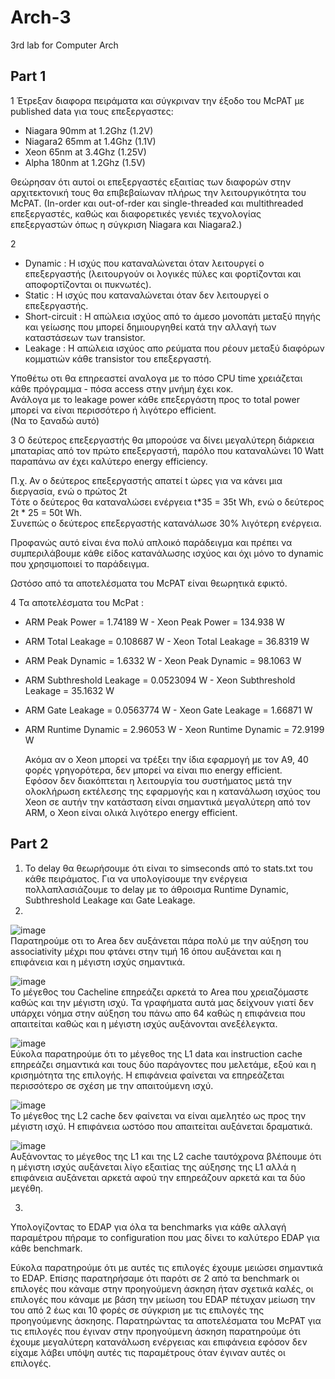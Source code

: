 # Arch-3
3rd lab for Computer Arch

## Part 1

1 Έτρεξαν διαφορα πειράματα και σύγκριναν την έξοδο του McPAT με published data για τους επεξεργαστες:
* Niagara 90mm at 1.2Ghz (1.2V)  
* Niagara2 65mm at 1.4Ghz (1.1V)  
* Xeon 65nm at 3.4Ghz (1.25V)  
* Alpha 180nm at 1.2Ghz (1.5V)  

Θεώρησαν ότι αυτοί οι επεξεργαστές εξαιτίας των διαφορών στην αρχιτεκτονική τους θα επιβεβαίωναν πλήρως την λειτουργικότητα του McPAT. (In-order και out-of-rder και single-threaded και multithreaded επεξεργαστές, καθώς και διαφορετικές γενιές τεχνολογίας επεξεργαστών όπως η σύγκριση Niagara και Niagara2.)  



2 
* Dynamic : Η ισχύς που καταναλώνεται όταν λειτουργεί ο επεξεργαστής (λειτουργούν οι λογικές πύλες και φορτίζονται και αποφορτίζονται οι πυκνωτές).
* Static :  Η ισχύς που καταναλώνεται όταν δεν λειτουργεί ο επεξεργαστής.
* Short-circuit : Η απώλεια ισχύος από το άμεσο μονοπάτι μεταξύ πηγής και γείωσης που μπορεί δημιουργηθεί κατά την αλλαγή των καταστάσεων των transistor.
* Leakage : Η απώλεια ισχύος απο ρεύματα που ρέουν μεταξύ διαφόρων κομματιών κάθε transistor του επεξεργαστή.
  
Υποθέτω οτι θα επηρεαστεί αναλογα με το πόσο CPU time χρειάζεται κάθε πρόγραμμα - πόσα access στην μνήμη έχει κοκ.  
Ανάλογα με το leakage power κάθε επεξεργάστη προς το total power μπορεί να είναι περισσότερο ή λιγότερο efficient.  
(Να το ξαναδώ αυτό)

3 Ο δεύτερος επεξεργαστής θα μπορούσε να δίνει μεγαλύτερη διάρκεια μπαταρίας από τον πρώτο επεξεργαστή, παρόλο που καταναλώνει 10 Watt παραπάνω αν έχει καλύτερο energy efficiency.  
  
Π.χ. Αν ο δεύτερος επεξεργαστής απατεί t ώρες για να κάνει μια διεργασία, ενώ ο πρώτος 2t  
Tότε ο δεύτερος θα καταναλώσει ενέργεια t*35 = 35t Wh, ενώ ο δεύτερος 2t * 25 = 50t Wh.   
Συνεπώς ο δεύτερος επεξεργαστής κατανάλωσε 30% λιγότερη ενέργεια.  
  
Προφανώς αυτό είναι ένα πολύ απλοικό παράδειγμα και πρέπει να συμπεριλάβουμε κάθε είδος κατανάλωσης ισχύος και όχι μόνο το dynamic που χρησιμοποιεί το παράδειγμα.    
  
Ωστόσο από τα αποτελέσματα του McPAT είναι θεωρητικά εφικτό.  

  
4 Τα αποτελέσματα του McPat :  
* ΑRM Peak Power = 1.74189 W - Xeon Peak Power = 134.938 W  
* ΑRM Total Leakage = 0.108687 W - Xeon Total Leakage = 36.8319 W  
* ΑRM Peak Dynamic = 1.6332 W - Xeon Peak Dynamic = 98.1063 W  
* ΑRM Subthreshold Leakage = 0.0523094 W - Xeon Subthreshold Leakage = 35.1632 W
* ΑRM Gate Leakage = 0.0563774 W - Xeon Gate Leakage = 1.66871 W
* ΑRM Runtime Dynamic = 2.96053 W - Xeon Runtime Dynamic = 72.9199 W
   
   Ακόμα αν o Xeon μπορεί να τρέξει την ίδια εφαρμογή με τον Α9, 40 φορές γρηγορότερα, δεν μπορεί να είναι πιο energy efficient.  
   Εφόσον δεν διακόπτεται η λειτουργία του συστήματος μετά την ολοκλήρωση εκτέλεσης της εφαρμογής και η κατανάλωση ισχύος του Xeon σε αυτήν την κατάσταση είναι σημαντικά μεγαλύτερη από τον ARM, ο Xeon είναι ολικά λιγότερο energy efficient.  

## Part 2

1. Το delay θα θεωρήσουμε ότι είναι το simseconds από το stats.txt του κάθε πειράματος. Για να υπολογίσουμε την ενέργεια πολλαπλασιάζουμε το delay με το άθροισμα Runtime Dynamic, Subthreshold Leakage και Gate Leakage.
2. 
  ![image](https://user-images.githubusercontent.com/49078291/150120575-cfb7deb9-5908-4c6d-bfdc-4022bf7feed8.png)  
  Παρατηρούμε οτι το Area δεν αυξάνεται πάρα πολύ με την αύξηση του associativity μέχρι που φτάνει στην τιμή 16 όπου αυξάνεται και η επιφάνεια και η μέγιστη ισχύς σημαντικά.  
  
  ![image](https://user-images.githubusercontent.com/49078291/150120599-a2048af2-fc40-46d9-9b54-9c3641fbcc02.png)  
  Το μέγεθος του Cacheline επηρεάζει αρκετά το Area που χρειαζόμαστε καθώς και την μέγιστη ισχύ. Τα γραφήματα αυτά μας δείχνουν γιατί δεν υπάρχει νόημα στην αύξηση του πάνω απο 64 καθώς η επιφάνεια που απαιτείται καθώς και η μέγιστη ισχύς αυξάνονται ανεξέλεγκτα.  

  ![image](https://user-images.githubusercontent.com/49078291/150120617-1b001c7e-0e4a-4b00-8732-b1fe3d04b028.png)  
  Εύκολα παρατηρούμε ότι το μέγεθος της L1 data και instruction cache επηρεάζει σημαντικά και τους δύο παράγοντες που μελετάμε, εξού και η κρισημότητα της επιλογής. Η επιφάνεια φαίνεται να επηρεάζεται περισσότερο σε σχέση με την απαιτούμενη ισχύ.  
  
  ![image](https://user-images.githubusercontent.com/49078291/150120629-845a164f-50b0-49fa-943e-43b406b20aee.png)  
  Το μέγεθος της L2 cache δεν φαίνεται να είναι αμελητέο ως προς την μέγιστη ισχύ. Η επιφάνεια ωστόσο που απαιτείται αυξάνεται δραματικά.  
  
  ![image](https://user-images.githubusercontent.com/49078291/150120640-13b44a1d-8a95-4794-be90-88f31d70036a.png)  
  Αυξάνοντας το μέγεθος της L1 και της L2 cache ταυτόχρονα βλέπουμε ότι η μέγιστη ισχύς αυξάνεται λίγο εξαιτίας της αύξησης της L1 αλλά η επιφάνεια αυξάνεται αρκετά αφού την επηρεάζουν αρκετά και τα δύο μεγέθη.

3.
Υπολογίζοντας το EDAP για όλα τα benchmarks για κάθε αλλαγή παραμέτρου πήραμε το configuration που μας δίνει το καλύτερο EDAP για κάθε benchmark.  

Εύκολα παρατηρούμε ότι με αυτές τις επιλογές έχουμε μειώσει σημαντικά το EDAP. Επίσης παρατηρήσαμε ότι παρότι σε 2 από τα benchmark οι επιλογές που κάναμε στην προηγούμενη άσκηση ήταν σχετικά καλές, οι επιλογές που κάναμε με βάση την μείωση του EDAP πέτυχαν μείωση την του από 2 έως και 10 φορές σε σύγκριση με τις επιλογές της προηγούμενης άσκησης. Παρατηρώντας τα αποτελέσματα του McPAT για τις επιλογές που έγιναν στην προηγούμενη άσκηση παρατηρούμε ότι έχουμε μεγαλύτερη κατανάλωση ενέργειας και επιφάνεια εφόσον δεν είχαμε λάβει υπόψη αυτές τις παραμέτρους όταν έγιναν αυτές οι επιλογές.  
